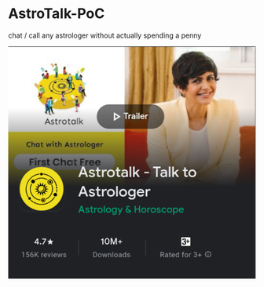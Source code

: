 # AstroTalk-PoC
chat / call any astrologer without actually spending a penny

[<img src="20221012_224656.png">](https://play.google.com/store/apps/details?id=com.astrotalk)
